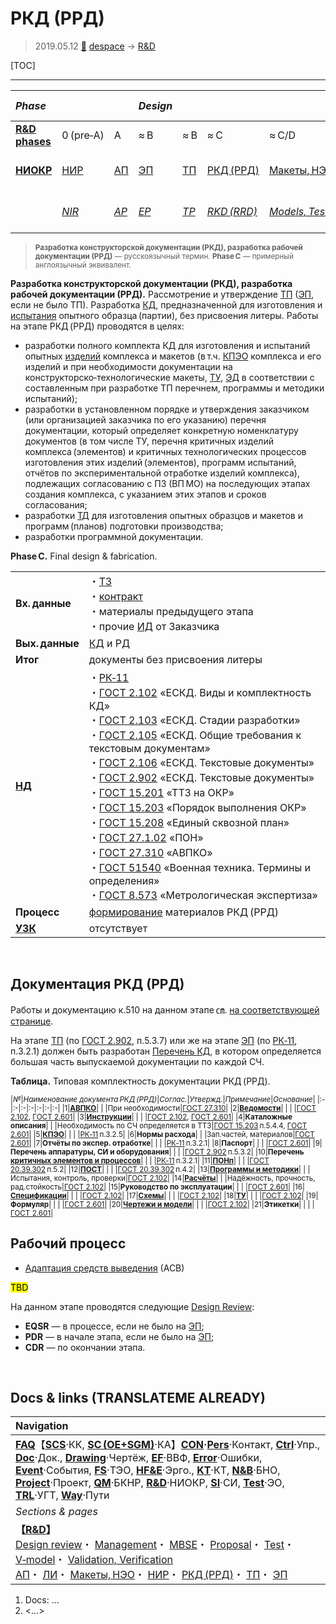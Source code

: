 # РКД (РРД)
> 2019.05.12 [🚀](../index/index.md) [despace](index.md) → [R&D](rnd.md)

[TOC]

---

|*Phase*| | |*Design*| | | | |*Mass prod.:*| |
|:-|:-|:-|:-|:-|:-|:-|:-|:-|:-|
|**[R&D phases](rnd.md)**|0 (pre‑A)|A|≈ B|≈ B|≈ C|≈ C/D|≈ E|…|F|
|**[НИОКР](rnd.md)**|[НИР](rnd_0.md)|[АП](rnd_ap.md)|[ЭП](rnd_ep.md)|[ТП](rnd_tp.md)|[РКД (РРД)](rnd_rkd.md)|[Макеты, НЭО](test.md)|[ЛИ](rnd_e.md)|ПСП → СП → ПЭ|Вывод|
| |*[NIR](rnd_0.md)*|*[AP](rnd_ap.md)*|*[EP](rnd_ep.md)*|*[TP](rnd_tp.md)*|*[RKD (RRD)](rnd_rkd.md)*|*[Models, Tests](test.md)*|*[LI](rnd_e.md)*|*PSP → SP → PE*|*Closeout*|

> <small>**Разработка конструкторской документации (РКД), разработка рабочей документации (РРД)** — русскоязычный термин. **Phase C** — примерный англоязычный эквивалент.</small>

**Разработка конструкторской документации (РКД), разработка рабочей документации (РРД).** Рассмотрение и утверждение [ТП](rnd_tp.md) ([ЭП](rnd_ep.md), если не было ТП). Разработка [КД](doc.md), предназначенной для изготовления и [испытания](test.md) опытного образца (партии), без присвоения литеры. Работы на этапе РКД (РРД) проводятся в целях:

   - разработки полного комплекта КД для изготовления и испытаний опытных [изделий](unit.md) комплекса и макетов (в т.ч. [КПЭО](ctpr.md) комплекса и его изделий и при необходимости документации на конструкторско‑технологические макеты, [ТУ](specification.md), [ЭД](doc.md) в соответствии с составленным при разработке ТП перечнем, программы и методики испытаний);
   - разработки в установленном порядке и утверждения заказчиком (или организацией заказчика по его указанию) перечня документации, который определяет конкретную номенклатуру документов (в том числе ТУ, перечня критичных изделий комплекса (элементов) и критичных технологических процессов изготовления этих изделий (элементов), программ испытаний, отчётов по экспериментальной отработке изделий комплекса), подлежащих согласованию с ПЗ (ВП МО) на последующих этапах создания комплекса, с указанием этих этапов и сроков согласования;
   - разработки [ТД](doc.md) для изготовления опытных образцов и макетов и программ (планов) подготовки производства;
   - разработки программной документации.

**Phase C.** Final design & fabrication.

| | |
|:-|:-|
|**Вх. данные**|・[ТЗ](tor.md)<br> ・[контракт](contract.md)<br> ・материалы предыдущего этапа<br> ・прочие [ИД](init_data.md) от Заказчика|
|**Вых. данные**|[КД](doc.md) и РД|
|**Итог**|документы без присвоения литеры|
|**[НД](doc.md)**|・[РК‑11](const_rk.md)<br> ・[ГОСТ 2.102](гост_2_102.md) «ЕСКД. Виды и комплектность КД»<br> ・[ГОСТ 2.103](гост_2_103.md) «ЕСКД. Стадии разработки»<br> ・[ГОСТ 2.105](гост_2_105.md) «ЕСКД. Общие требования к текстовым документам»<br> ・[ГОСТ 2.106](гост_2_106.md) «ЕСКД. Текстовые документы»<br> ・[ГОСТ 2.902](гост_2_902.md) «ЕСКД. Текстовые документы»<br> ・[ГОСТ 15.201](гост_15_201.md) «ТТЗ на ОКР»<br> ・[ГОСТ 15.203](гост_15_203.md) «Порядок выполнения ОКР»<br> ・[ГОСТ 15.208](гост_15_208.md) «Единый сквозной план»<br> ・[ГОСТ 27.1.02](гост_27_1_02.md) «ПОН»<br> ・[ГОСТ 27.310](гост_27_310.md) «АВПКО»<br> ・[ГОСТ 51540](гост_51540.md) «Военная техника. Термины и определения»<br> ・[ГОСТ 8.573](гост_8_573.md) «Метрологическая экспертиза»|
|**Процесс**|[формирование](dont_panic.md#Словоблудие) материалов РКД (РРД)|
|**[УЗК](cml.md)**|отсутствует|



<p style="page-break-after:always"> </p>

## Документация РКД (РРД)
Работы и документацию к.510 на данном этапе ㎝. [на соответствующей странице](contact/lav.md).

На этапе [ТП](rnd_tp.md) (по [ГОСТ 2.902](гост_2_902.md), п.5.3.7) или же на этапе [ЭП](rnd_ep.md) (по [РК‑11](const_rk.md), п.3.2.1) должен быть разработан [Перечень КД](list_ddoc.md), в котором определяется большая часть выпускаемой документации по каждой СЧ.

**Таблица.** Типовая комплектность документации РКД (РРД).

<small>

|*№*|*Наименование документа РКД (РРД)*|*Соглас.*|*Утвержд.*|*Примечание*|*Основание*|
|:-|:-|:-|:-|:-|:-|:-|
|1|**[АВПКО](fmeca.md)**| | |При необходимости|[ГОСТ 27.310](гост_27_310.md)|
|2|**[Ведомости](liod.md)**| | | |[ГОСТ 2.102](гост_2_102.md), [ГОСТ 2.601](гост_2_601.md)|
|3|**[Инструкции](инструкции.md)**| | | |[ГОСТ 2.102](гост_2_102.md), [ГОСТ 2.601](гост_2_601.md)|
|4|**Каталожные описания**| | |Необходимость по СЧ определяется в ТТЗ|[ГОСТ 15.203](гост_15_203.md) п.5.4.4, [ГОСТ 2.601](гост_2_601.md)|
|5|**[КПЭО](ctpr.md)**| | | |[РК‑11](const_rk.md) п.3.2.5|
|6|**Нормы расхода**| | |Зап.частей, материалов|[ГОСТ 2.601](гост_2_601.md)|
|7|**Отчёты по экспер. отработке**| | | |[РК‑11](const_rk.md) п.3.2.1|
|8|**Паспорт**| | | |[ГОСТ 2.601](гост_2_601.md)|
|9|**Перечень аппаратуры, СИ и оборудования**| | | |[ГОСТ 2.902](гост_2_902.md) п.5.3.2|
|10|**Перечень [критичных элементов и процессов](sens_elem.md)**| | | |[РК‑11](const_rk.md) п.3.2.1|
|11|**[ПОНп](qm.md)**| | | |[ГОСТ 20.39.302](гост_20_39_302.md) п.5.2|
|12|**[ПОСТ](qm.md)**| | | |[ГОСТ 20.39.302](гост_20_39_302.md) п.4.2|
|13|**[Программы и методики](pmot.md)**| | |Испытания, контроль, проверки|[ГОСТ 2.102](гост_2_102.md)|
|14|**[Расчёты](calc.md)**| | |Надёжность, прочность, рад.стойкость|[ГОСТ 2.102](гост_2_102.md)|
|15|**Руководство по эксплуатации**| | | |[ГОСТ 2.601](гост_2_601.md)|
|16|**[Спецификации](specification.md)**| | | |[ГОСТ 2.102](гост_2_102.md)|
|17|**[Схемы](doc.md)**| | | |[ГОСТ 2.102](гост_2_102.md)|
|18|**[ТУ](specification.md)**| | | |[ГОСТ 2.102](гост_2_102.md)|
|19|**Формуляр**| | | |[ГОСТ 2.601](гост_2_601.md)|
|20|**[Чертежи и модели](drawing.md)**| | | |[ГОСТ 2.102](гост_2_102.md)|
|21|**Этикетки**| | | |[ГОСТ 2.601](гост_2_601.md)|

</small>



## Рабочий процесс
   - [Адаптация средств выведения](асв.md) (АСВ)

<mark>TBD</mark>

На данном этапе проводятся следующие [Design Review](design_review.md):

   - **EQSR** — в процессе, если не было на [ЭП](rnd_ep.md);
   - **PDR** — в начале этапа, если не было на [ЭП](rnd_ep.md);
   - **CDR** — по окончании этапа.



<p style="page-break-after:always"> </p>

## Docs & links (TRANSLATEME ALREADY)
|Navigation|
|:-|
|**[FAQ](faq.md)**【**[SCS](scs.md)**·КК, **[SC (OE+SGM)](sc.md)**·КА】**[CON](contact.md)·[Pers](person.md)**·Контакт, **[Ctrl](control.md)**·Упр., **[Doc](doc.md)**·Док., **[Drawing](drawing.md)**·Чертёж, **[EF](ef.md)**·ВВФ, **[Error](error.md)**·Ошибки, **[Event](event.md)**·События, **[FS](fs.md)**·ТЭО, **[HF&E](hfe.md)**·Эрго., **[KT](kt.md)**·КТ, **[N&B](nnb.md)**·БНО, **[Project](project.md)**·Проект, **[QM](qm.md)**·БКНР, **[R&D](rnd.md)**·НИОКР, **[SI](si.md)**·СИ, **[Test](test.md)**·ЭО, **[TRL](trl.md)**·УГТ, **[Way](way.md)**·Пути|
|*Sections & pages*|
|**【[R&D](rnd.md)】**<br> [Design review](design_review.md)・ [Management](mgmt.md)・ [MBSE](se.md)・ [Proposal](proposal.md)・ [Test](test.md)・ [V‑model](v_model.md)・ [Validation, Verification](vnv.md)<br> [АП](rnd_ap.md)・ [ЛИ](rnd_e.md)・ [Макеты, НЭО](test.md)・ [НИР](rnd_0.md)・ [РКД (РРД)](rnd_rkd.md)・ [ТП](rnd_tp.md)・ [ЭП](rnd_ep.md)|

   1. Docs: …
   1. <…>
